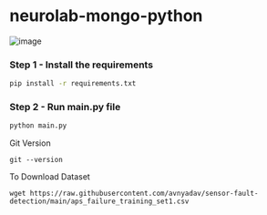 # neurolab-mongo-python

![image](https://user-images.githubusercontent.com/57321948/196933065-4b16c235-f3b9-4391-9cfe-4affcec87c35.png)

### Step 1 - Install the requirements

```bash
pip install -r requirements.txt
```

### Step 2 - Run main.py file

```bash
python main.py
```


Git Version
`````````````
git --version
`````````````
To Download Dataset
````````````
wget https://raw.githubusercontent.com/avnyadav/sensor-fault-detection/main/aps_failure_training_set1.csv
````````````